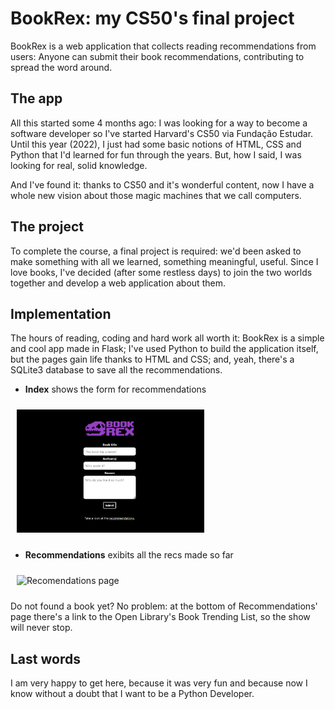 # BookRex: my CS50's final project
BookRex is a web application that collects reading recommendations from users:
Anyone can submit their book recommendations, contributing to spread the word around.

## The app
All this started some 4 months ago: I was looking for a way to become a software developer 
so I've started Harvard's CS50 via Fundação Estudar. Until this year (2022), I just had some basic
notions of HTML, CSS and Python that I'd learned for fun through the years. But, how I said, 
I was looking for real, solid knowledge.

And I've found it: thanks to CS50 and it's wonderful content, now I have a whole new 
vision about those magic machines that we call computers. 

## The project
To complete the course, a final project is required: we'd been asked to make something with
 all we learned, something meaningful, useful. Since I love books, I've decided (after some
 restless days) to join the two worlds together and develop a web application about them. 

## Implementation
The hours of reading, coding and hard work all worth it: BookRex is a simple and cool app
made in Flask; I've used Python to build the application itself, but the pages 
gain life thanks to HTML and CSS; and, yeah, there's a SQLite3 database to save all the
recommendations.

* **Index** shows the form for recommendations

<img
  src="/img/index .png"
  alt="Index page"
  style="display: inline-block;  padding: 10px; max-width: 300px">

* **Recommendations** exibits all the recs made so far

<img
  src="/img/recommendations .gif"
  alt="Recomendations page"
  style="display: inline-block;  padding: 10px; max-width: 300px">
  
Do not found a book yet? No problem: at the bottom of Recommendations' page there's a link to the Open Library's Book Trending List, so the show will never stop.

## Last words
I am very happy to get here, because it was very fun and because now I know without a doubt that I want to be a Python Developer.




